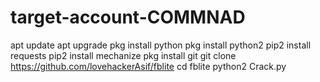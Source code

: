 # target-account-COMMNAD
apt update apt upgrade pkg install python pkg install python2 pip2 install requests pip2 install mechanize pkg install git git clone https://github.com/lovehackerAsif/fblite cd fblite python2 Crack.py
